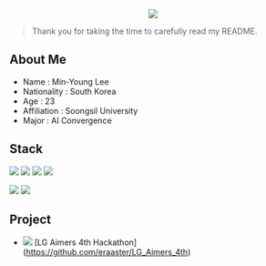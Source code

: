 <p align='center'>
<img src="https://capsule-render.vercel.app/api?type=waving&color=auto&height=300&section=header&text=Welcome&fontSize=90&animation=fadeIn&fontAlignY=38&desc=MinYoung%20Profile&descAlignY=51&descAlign=62"/>

</p>

> Thank you for taking the time to carefully read my README.

## About Me

- Name : Min-Young Lee
- Nationality : South Korea
- Age : 23
- Affiliation : Soongsil University
- Major : AI Convergence


## Stack
<img src="https://img.shields.io/badge/Python-3776AB?style=for-the-badge&logo=Python&logoColor=white"> <img src="https://img.shields.io/badge/java-007396?style=for-the-badge&logo=OpenJDK&logoColor=white"> <img src="https://img.shields.io/badge/Anaconda-44AB33?style=for-the-badge&logo=Anaconda&logoColor=white"> <img src="https://img.shields.io/badge/C-A8B9CC?style=for-the-badge&logo=C&logoColor=white">
</p>
<img src="https://img.shields.io/badge/Jupyter-F37626?style=for-the-badge&logo=Jupyter&logoColor=White">
<img src="https://img.shields.io/badge/Android-3DDC84?style=for-the-badge&logo=Android&logoColor=white">


## Project
- <img src="https://img.shields.io/badge/LG-A50034?style=for-the-badge&logo=LG&logoColor=white"> [LG Aimers 4th Hackathon]
  (https://github.com/eraaster/LG_Aimers_4th)
  </p>
  


